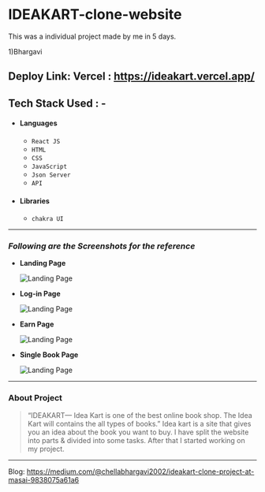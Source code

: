 # IDEAKART-clone-website

This was a individual project made by me in 5 days.

1)Bhargavi

Deploy Link:
Vercel : https://ideakart.vercel.app/
---

## Tech Stack Used : -

- #### Languages
  - `React JS`
  - `HTML`
  - `CSS`
  - `JavaScript `
  - `Json Server`
  - `API`
  

- #### Libraries
  - `chakra UI`

---


### _Following are the Screenshots for the reference_

- **Landing Page**

  ![Landing Page](https://miro.medium.com/max/786/1*4_dgJb32ds1OhGX7C6M2EQ.jpeg)

- **Log-in Page**

  ![Landing Page](https://miro.medium.com/max/786/1*g0_mpwMvRr35XhjM02NQMg.jpeg)

- **Earn Page**

  ![Landing Page](https://miro.medium.com/max/786/1*g8Reh4AqLbZMhpAAhm6uTA.jpeg)


- **Single Book Page**

  ![Landing Page](https://miro.medium.com/max/786/1*0oO-hJB6k8SA4VyhDdHkQA.jpeg)

---

### About Project

> “IDEAKART— Idea Kart is one of the best online book shop. The Idea Kart will contains the all types of books.” Idea kart is a site that gives you an idea about the book you want to buy. I have split the website into parts & divided into some tasks. After that I started working on my project.

---
Blog:
https://medium.com/@chellabhargavi2002/ideakart-clone-project-at-masai-9838075a61a6

